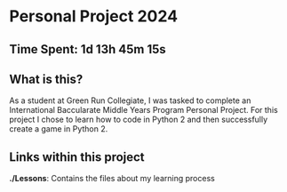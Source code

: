 # Personal Project 2024
## Time Spent: 1d 13h 45m 15s
## What is this?
As a student at Green Run Collegiate, I was tasked to complete an International Baccularate Middle Years Program Personal Project. For this project I chose to learn how to code in Python 2 and then successfully create a game in Python 2.
## Links within this project
**./Lessons**: Contains the files about my learning process